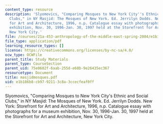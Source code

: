 ```yaml
---
content_type: resource
description: 'Slyomovics, "Comparing Mosques to New York City''s Ethnic and Social
  Clubs," in NY Masjid: The Mosques of New York. Ed. Jerrilyn Dodds. New York: Storefront
  for Art and Architecture, 1996, n.p. Catalogue essay with photographs for a museum
  exhibition, Nov. 30, 1996-Jan. 30, 1997 held at the Storefront for Art and Architecture,
  New York City.'
file: /courses/21a-453-anthropology-of-the-middle-east-spring-2004/e1b186b8cb9792113c8a3ccecfeaf0ff_masjidmosques.pdf
file_type: application/pdf
learning_resource_types: []
license: https://creativecommons.org/licenses/by-nc-sa/4.0/
ocw_type: OCWFile
parent_title: Study Materials
parent_type: CourseSection
parent_uid: 75e0602f-6aab-255d-e60b-9e26435ec367
resourcetype: Document
title: masjidmosques.pdf
uid: e1b186b8-cb97-9211-3c8a-3ccecfeaf0ff
---
```

Slyomovics, "Comparing Mosques to New York City's Ethnic and Social Clubs," in NY Masjid: The Mosques of New York. Ed. Jerrilyn Dodds. New York: Storefront for Art and Architecture, 1996, n.p. Catalogue essay with photographs for a museum exhibition, Nov. 30, 1996-Jan. 30, 1997 held at the Storefront for Art and Architecture, New York City.